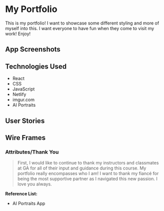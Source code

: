 # **My Portfolio**

This is my portfolio! I want to showcase some different styling and more of myself into this. I want everyone to have fun when they come to visit my work! Enjoy!

## App Screenshots

## Technologies Used

- React
- CSS
- JavaScript
- Netlify
- imgur.com
- AI Portraits

## User Stories

## Wire Frames

### Attributes/Thank You

> First, I would like to continue to thank my instructors and classmates at GA for all of their input and guidance during this course. My portfolio really encompasses who I am! I want to thank my fiancé for being the most supportive partner as I navigated this new passion. I love you always.

**Reference List:**

- AI Portraits App
